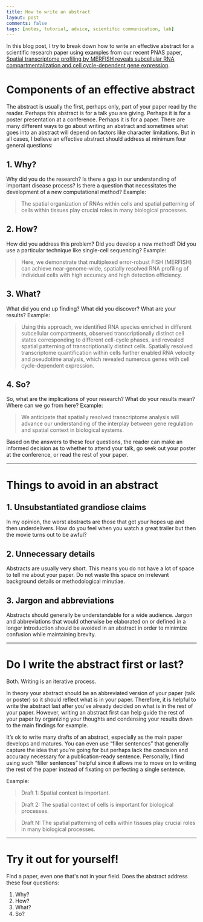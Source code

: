 ```yaml
---
title: How to write an abstract
layout: post
comments: false
tags: [notes, tutorial, advice, scientific communication, lab]
---
```


In this blog post, I try to break down how to write an effective abstract for a scientific research paper using examples from our recent PNAS paper, [Spatial transcriptome profiling by MERFISH reveals subcellular RNA compartmentalization and cell cycle-dependent gene expression]( https://www.pnas.org/content/116/39/19490). 

# Components of an effective abstract

The abstract is usually the first, perhaps only, part of your paper read by the reader. Perhaps this abstract is for a talk you are giving. Perhaps it is for a poster presentation at a conference. Perhaps it is for a paper. There are many different ways to go about writing an abstract and sometimes what goes into an abstract will depend on factors like character limitations. But in all cases, I believe an effective abstract should address at minimum four general questions:

## 1. Why?

Why did you do the research? Is there a gap in our understanding of important disease process? Is there a question that necessitates the development of a new computational method? Example:

> The spatial organization of RNAs within cells and spatial patterning of cells within tissues play crucial roles in many biological processes.


## 2. How?
How did you address this problem? Did you develop a new method? Did you use a particular technique like single-cell sequencing? Example:

> Here, we demonstrate that multiplexed error-robust FISH (MERFISH) can achieve near-genome-wide, spatially resolved RNA profiling of individual cells with high accuracy and high detection efficiency. 

## 3. What?
What did you end up finding? What did you discover? What are your results? Example:

> Using this approach, we identified RNA species enriched in different subcellular compartments, observed transcriptionally distinct cell states corresponding to different cell-cycle phases, and revealed spatial patterning of transcriptionally distinct cells. Spatially resolved transcriptome quantification within cells further enabled RNA velocity and pseudotime analysis, which revealed numerous genes with cell cycle-dependent expression. 

## 4. So?
So, what are the implications of your research? What do your results mean? Where can we go from here? Example:

> We anticipate that spatially resolved transcriptome analysis will advance our understanding of the interplay between gene regulation and spatial context in biological systems.


Based on the answers to these four questions, the reader can make an informed decision as to whether to attend your talk, go seek out your poster at the conference, or read the rest of your paper. 

---

# Things to avoid in an abstract

## 1. Unsubstantiated grandiose claims 

In my opinion, the worst abstracts are those that get your hopes up and then underdelivers. How do you feel when you watch a great trailer but then the movie turns out to be awful? 

## 2. Unnecessary details

Abstracts are usually very short. This means you do not have a lot of space to tell me about your paper. Do not waste this space on irrelevant background details or methodological minutiae.

## 3. Jargon and abbreviations

Abstracts should generally be understandable for a wide audience. Jargon and abbreviations that would otherwise be elaborated on or defined in a longer introduction should be avoided in an abstract in order to minimize confusion while maintaining brevity. 

---

# Do I write the abstract first or last?

Both. Writing is an iterative process. 

In theory your abstract should be an abbreviated version of your paper (talk or poster) so it should reflect what is in your paper. Therefore, it is helpful to write the abstract last after you’ve already decided on what is in the rest of your paper. However, writing an abstract first can help guide the rest of your paper by organizing your thoughts and condensing your results down to the main findings for example.

It’s ok to write many drafts of an abstract, especially as the main paper develops and matures. You can even use “filler sentences” that generally capture the idea that you’re going for but perhaps lack the concision and accuracy necessary for a publication-ready sentence. Personally, I find using such “filler sentences” helpful since it allows me to move on to writing the rest of the paper instead of fixating on perfecting a single sentence. 

Example:

> Draft 1: Spatial context is important.

> Draft 2: The spatial context of cells is important for biological processes. 

> Draft N: The spatial patterning of cells within tissues play crucial roles in many biological processes. 


---

# Try it out for yourself!

Find a paper, even one that's not in your field. Does the abstract address these four questions:
1. Why?
2. How? 
3. What?
4. So? 
